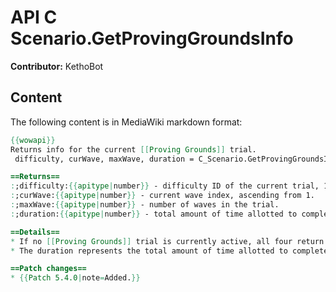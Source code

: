 # API C Scenario.GetProvingGroundsInfo

**Contributor:** KethoBot

## Content

The following content is in MediaWiki markdown format:

```mediawiki
{{wowapi}}
Returns info for the current [[Proving Grounds]] trial.
 difficulty, curWave, maxWave, duration = C_Scenario.GetProvingGroundsInfo()

==Returns==
:;difficulty:{{apitype|number}} - difficulty ID of the current trial, 1 for bronze.
:;curWave:{{apitype|number}} - current wave index, ascending from 1.
:;maxWave:{{apitype|number}} - number of waves in the trial.
:;duration:{{apitype|number}} - total amount of time allotted to complete the current wave; 0 if the wave is not time-limited.

==Details==
* If no [[Proving Grounds]] trial is currently active, all four return values are 0.
* The duration represents the total amount of time allotted to complete the current wave, and does not change. The actual counting-down timer is available through {{api|GetWorldElapsedTime}}.

==Patch changes==
* {{Patch 5.4.0|note=Added.}}
```
